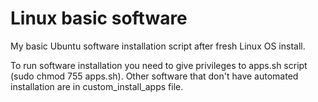 # Linux basic software
My basic Ubuntu software installation script after fresh Linux OS install.

To run software installation you need to give privileges to apps.sh script (sudo chmod 755 apps.sh).
Other software that don't have automated installation are in custom_install_apps file.
